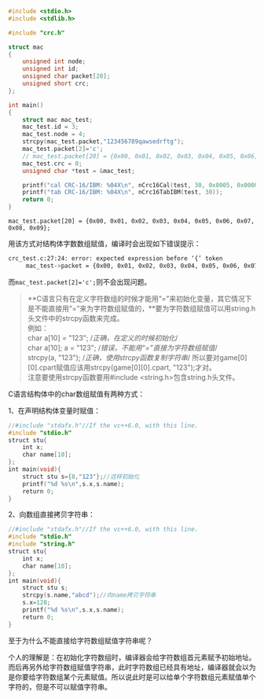 <!--
 * @Author: 千铭天
 * @Date: 2019-11-22 10:44:06
 * @LastEditors: 
 * @LastEditTime: 2019-11-22 10:52:41
 * @Description:  
 -->

```c
#include <stdio.h>
#include <stdlib.h>

#include "crc.h"

struct mac
{
    unsigned int node;
    unsigned int id;
    unsigned char packet[20];
    unsigned short crc;
};

int main()
{
    struct mac mac_test;
    mac_test.id = 3;
    mac_test.node = 4;
    strcpy(mac_test.packet,"123456789qawsedrftg");
    mac_test.packet[2]='c';
    // mac_test.packet[20] = {0x00, 0x01, 0x02, 0x03, 0x04, 0x05, 0x06, 0x07, 0x08, 0x09}; 
    mac_test.crc = 0;
    unsigned char *test = &mac_test;

    printf("cal CRC-16/IBM: %04X\n", nCrc16Cal(test, 30, 0x8005, 0x0000, 0x0000, 1));
    printf("tab CRC-16/IBM: %04X\n", nCrc16TabIBM(test, 30));
    return 0;
}
```

```mac_test.packet[20] = {0x00, 0x01, 0x02, 0x03, 0x04, 0x05, 0x06, 0x07, 0x08, 0x09}; ```

用该方式对结构体字数数组赋值，编译时会出现如下错误提示：
```sh
crc_test.c:27:24: error: expected expression before ‘{’ token
     mac_test->packet = {0x00, 0x01, 0x02, 0x03, 0x04, 0x05, 0x06, 0x07, 0x08, 0x09};

```


而```mac_test.packet[2]='c';```则不会出现问题。

>**C语言只有在定义字符数组的时候才能用“=”来初始化变量，其它情况下是不能直接用“=”来为字符数组赋值的，**要为字符数组赋值可以用string.h头文件中的strcpy函数来完成。\
例如：\
char a[10] = "123"; /*正确，在定义的时候初始化*/\
char a[10];
a = "123"; /*错误，不能用“=”直接为字符数组赋值*/\
strcpy(a, "123"); /*正确，使用strcpy函数复制字符串*/
所以要对game[0][0].cpart赋值应该用strcpy(game[0][0].cpart, "123");才对。\
注意要使用strcpy函数要用#include <string.h>包含string.h头文件。

C语言结构体中的char数组赋值有两种方式：


1、在声明结构体变量时赋值：


```C
//#include "stdafx.h"//If the vc++6.0, with this line.
#include "stdio.h"
struct stu{
    int x;
    char name[10];
};
int main(void){
    struct stu s={8,"123"};//这样初始化
    printf("%d %s\n",s.x,s.name);
    return 0;
}
```

2、向数组直接拷贝字符串：

```C 
//#include "stdafx.h"//If the vc++6.0, with this line.
#include "stdio.h"
#include "string.h"
struct stu{
    int x;
    char name[10];
};
int main(void){
    struct stu s;
    strcpy(s.name,"abcd");//向name拷贝字符串
    s.x=128;
    printf("%d %s\n",s.x,s.name);
    return 0;
}
```
至于为什么不能直接给字符数组赋值字符串呢？

个人的理解是：在初始化字符数组时，编译器会给字符数组首元素赋予初始地址。而后再另外给字符数组赋值字符串，此时字符数组已经具有地址，编译器就会以为是你要给字符数组某个元素赋值。所以说此时是可以给单个字符数组元素赋值单个字符的，但是不可以赋值字符串。


